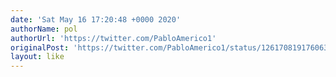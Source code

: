 ```yaml
---
date: 'Sat May 16 17:20:48 +0000 2020'
authorName: pol
authorUrl: 'https://twitter.com/PabloAmerico1'
originalPost: 'https://twitter.com/PabloAmerico1/status/1261708191760633856'
layout: like
---
```

